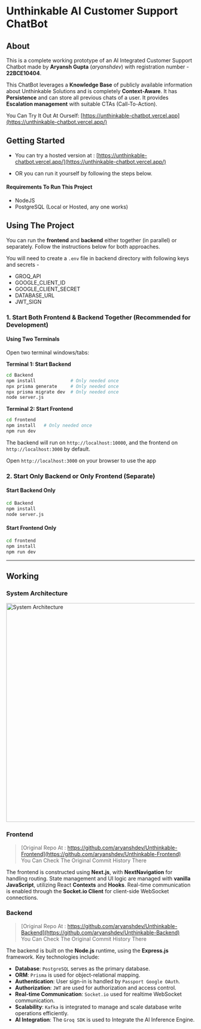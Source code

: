 # Unthinkable AI Customer Support ChatBot

## About

This is a complete working prototype of an AI Integrated Customer Support Chatbot made by **Aryansh Gupta** (_aryanshdev_) with registration number - **22BCE10404**.

This ChatBot leverages a **Knowledge Base** of publicly available information about Unthinkable Solutions and is completely **Context-Aware**. It has **Persistence** and can store all previous chats of a user. It provides **Escalation management** with suitable CTAs (Call-To-Action).

You Can Try It Out At Ourself: [https://unthinkable-chatbot.vercel.app](https://unthinkable-chatbot.vercel.app/)

## Getting Started

- You can try a hosted version at : [https://unthinkable-chatbot.vercel.app/](https://unthinkable-chatbot.vercel.app/)

- OR you can run it yourself by following the steps below.

#### Requirements To Run This Project

- NodeJS
- PostgreSQL (Local or Hosted, any one works)

## Using The Project

You can run the **frontend** and **backend** either together (in parallel) or separately. Follow the instructions below for both approaches.

You will need to create a `.env` file in backend directory with following keys and secrets -
- GROQ_API
- GOOGLE_CLIENT_ID
- GOOGLE_CLIENT_SECRET
- DATABASE_URL
- JWT_SIGN

### 1. Start Both Frontend & Backend Together (Recommended for Development)

#### Using Two Terminals

Open two terminal windows/tabs:

**Terminal 1: Start Backend**

```bash
cd Backend
npm install             # Only needed once
npx prisma generate     # Only needed once
npx prisma migrate dev  # Only needed once
node server.js
```

**Terminal 2: Start Frontend**

```bash
cd frontend
npm install   # Only needed once
npm run dev
```

The backend will run on `http://localhost:10000`, and the frontend on `http://localhost:3000` by default.

Open `http://localhost:3000` on your browser to use the app

### 2. Start Only Backend or Only Frontend (Separate)

#### Start Backend Only

```bash
cd Backend
npm install
node server.js
```

#### Start Frontend Only

```bash
cd frontend
npm install
npm run dev
```

---

## Working

### System Architecture

<img width="1920" height="583" alt="System Architecture" src="https://github.com/user-attachments/assets/40d20789-93c0-4da5-b6f2-d1fe23bcdd6e" />


### Frontend

> [Original Repo At : https://github.com/aryanshdev/Unthinkable-Frontend](https://github.com/aryanshdev/Unthinkable-Frontend) <br> You Can Check The Original Commit History There

The frontend is constructed using **Next.js**, with **NextNavigation** for handling routing. State management and UI logic are managed with **vanilla JavaScript**, utilizing React **Contexts** and **Hooks**. Real-time communication is enabled through the **Socket.io Client** for client-side WebSocket connections.

### Backend

> [Original Repo At : https://github.com/aryanshdev/Unthinkable-Backend](https://github.com/aryanshdev/Unthinkable-Backend) <br> You Can Check The Original Commit History There

The backend is built on the **Node.js** runtime, using the **Express.js** framework. Key technologies include:

- **Database**: `PostgreSQL` serves as the primary database.
- **ORM**: `Prisma` is used for object-relational mapping.
- **Authentication**: User sign-in is handled by `Passport Google OAuth`.
- **Authorization**: `JWT` are used for authorization and access control.
- **Real-time Communication**: `Socket.io` used for realtime WebSocket communication.
- **Scalability**: `Kafka` is integrated to manage and scale database write operations efficiently.
- **AI Integration**: The `Groq SDK` is used to Integrate the AI Inference Engine.
